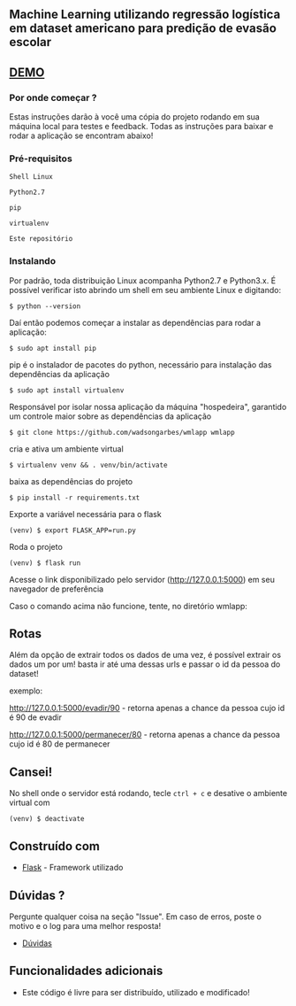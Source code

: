 ## Machine Learning utilizando regressão logística em dataset americano para predição de evasão escolar
## [DEMO](https://wadsongarbes.pythonanywhere.com)
### Por onde começar ?

Estas instruções darão à você uma cópia do projeto rodando em sua máquina local para testes e feedback. Todas as instruções para baixar e rodar a aplicação se encontram abaixo!
### Pré-requisitos

```
Shell Linux 
```
```
Python2.7
```
```
pip
```
```
virtualenv
```
```
Este repositório
```

### Instalando

Por padrão, toda distribuição Linux acompanha Python2.7 e Python3.x. É possível verificar isto abrindo um shell em seu ambiente Linux e digitando:

```
$ python --version
```

Daí então podemos começar a instalar as dependências para rodar a aplicação:

```
$ sudo apt install pip
```

pip é o instalador de pacotes do python, necessário para instalação das dependências da aplicação

```
$ sudo apt install virtualenv
```

Responsável por isolar nossa aplicação da máquina "hospedeira", garantido um controle maior sobre as dependências da aplicação

```
$ git clone https://github.com/wadsongarbes/wmlapp wmlapp
```

cria e ativa um ambiente virtual

```
$ virtualenv venv && . venv/bin/activate
```

baixa as dependências do projeto

```
$ pip install -r requirements.txt
```

Exporte a variável necessária para o flask

```
(venv) $ export FLASK_APP=run.py
```

Roda o projeto

```
(venv) $ flask run
```

Acesse o link disponibilizado pelo servidor (http://127.0.0.1:5000) em seu navegador de preferência

Caso o comando acima não funcione, tente, no diretório wmlapp:
## Rotas

Além da opção de extrair todos os dados de uma vez, é possível extrair os dados um por um!
basta ir até uma dessas urls e passar o id da pessoa do dataset!

exemplo:

http://127.0.0.1:5000/evadir/90 - retorna apenas a chance da pessoa cujo id é 90 de evadir

http://127.0.0.1:5000/permanecer/80 - retorna apenas a chance da pessoa cujo id é 80 de permanecer


## Cansei!

No shell onde o servidor está rodando, tecle `ctrl + c` e desative o ambiente virtual com

`(venv) $ deactivate`

## Construído com

* [Flask](http://www.http://flask.pocoo.org/) - Framework utilizado

## Dúvidas ?

Pergunte qualquer coisa na seção "Issue". Em caso de erros, poste o motivo e o log para uma melhor resposta!

* [Dúvidas](https://github.com/WadsonGarbes/FingerInspector/issues)

## Funcionalidades adicionais

* Este código é livre para ser distribuído, utilizado e modificado!

